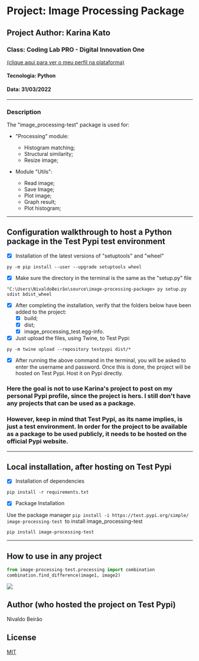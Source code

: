 # Project: Image Processing Package
## Project Author: Karina Kato
### Class: Coding Lab PRO - Digital Innovation One
[(clique aqui para ver o meu perfil na plataforma)](https://web.dio.me/users/njtsb1)
#### Tecnologia: Python
#### Data: 31/03/2022
-----------------------------------------
### Description
The "image_processing-test" package is used for:

- "Processing" module:
  - Histogram matching;
  - Structural similarity;
  - Resize image;

- Module "Utils":
  - Read image;
  - Save Image;
  - Plot image;
  - Graph result;
  - Plot histogram;
---------------------------------------------
## Configuration walkthrough to host a Python package in the Test Pypi test environment

- [x] Installation of the latest versions of "setuptools" and "wheel"

```
py -m pip install --user --upgrade setuptools wheel
```
- [x] Make sure the directory in the terminal is the same as the "setup.py" file

```
"C:\Users\NivaldoBeirão\source\image-processing-package> py setup.py sdist bdist_wheel
```

- [x] After completing the installation, verify that the folders below have been added to the project:
  - [x] build;
  - [x] dist;
  - [x] image_processing_test.egg-info.

- [x] Just upload the files, using Twine, to Test Pypi:

```
py -m twine upload --repository testpypi dist/*
```

- [x] After running the above command in the terminal, you will be asked to enter the username and password. Once this is done, the project will be hosted on Test Pypi. Host it on Pypi directly.

### Here the goal is not to use Karina's project to post on my personal Pypi profile, since the project is hers. I still don't have any projects that can be used as a package.

### However, keep in mind that Test Pypi, as its name implies, is just a test environment. In order for the project to be available as a package to be used publicly, it needs to be hosted on the official Pypi website.
-------------------------------------------------- --
## Local installation, after hosting on Test Pypi

- [x] Installation of dependencies
```
pip install -r requirements.txt
```

- [x] Package Installation

Use the package manager ```pip install -i https://test.pypi.org/simple/ image-processing-test ```to install image_processing-test

```bash
pip install image-processing-test
```
-------------------------------------------------
## How to use in any project

```python
from image-processing-test.processing import combination
combination.find_difference(image1, image2)
```
<img width="auto" src="https://github.com/njtsb1">

## Author (who hosted the project on Test Pypi)
Nivaldo Beirão

## License
[MIT](https://choosealicense.com/licenses/mit/)
